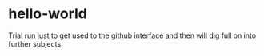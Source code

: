 # hello-world
Trial run just to get used to the github interface and then will dig full on into further subjects
